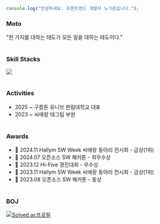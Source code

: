 ```javascript
console.log("안녕하세요. 프론트엔드 개발자 노기훈입니다.");
```
### Moto

"한 가지를 대하는 태도가 모든 일을 대하는 태도이다."
<br></br>


### Skill Stacks

  <a href="https://skillicons.dev">
    <img src="https://skillicons.dev/icons?i=react,next,javascript,typescript,styledcomponents,sass,vite,vscode,githubactions,nodejs,python" />
  </a>
<br></br>

### Activities
- 2025 ~ 구름톤 유니브 한림대학교 대표
- 2023 ~ 씨애랑 태그팀 부원
<br></br>
  
### Awards

- 🥇 2024.11 Hallym SW Week 씨애랑 동아리 전시회 - 금상(1위)
- 🥇 2024.07 오픈소스 SW 해커톤 - 최우수상
- 🥉 2023.12 Hi-Five 경진대회 - 우수상
- 🥇 2023.11 Hallym SW Week 씨애랑 동아리 전시회 - 금상(1위)
- 🥉 2023.08 오픈소스 SW 해커톤 - 동상
<br></br>

### BOJ
[![Solved.ac프로필](http://mazassumnida.wtf/api/v2/generate_badge?boj=shrlgns1107)](https://solved.ac/shrlgns1107)

 
